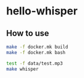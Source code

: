 # hello-whisper

## How to use
```sh
make -f docker.mk build
make -f docker.mk bash
```
```sh
test -f data/test.mp3
make whisper
```
